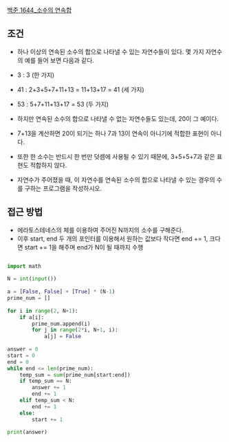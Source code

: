 

[백준 1644_소수의 연속합](https://www.acmicpc.net/problem/1644)



## 조건

- 하나 이상의 연속된 소수의 합으로 나타낼 수 있는 자연수들이 있다. 몇 가지 자연수의 예를 들어 보면 다음과 같다.

-   3 : 3 (한 가지)
-   41 : 2+3+5+7+11+13 = 11+13+17 = 41 (세 가지)
-   53 : 5+7+11+13+17 = 53 (두 가지)

- 하지만 연속된 소수의 합으로 나타낼 수 없는 자연수들도 있는데, 20이 그 예이다. 
- 7+13을 계산하면 20이 되기는 하나 7과 13이 연속이 아니기에 적합한 표현이 아니다. 
- 또한 한 소수는 반드시 한 번만 덧셈에 사용될 수 있기 때문에, 3+5+5+7과 같은 표현도 적합하지 않다.

- 자연수가 주어졌을 때, 이 자연수를 연속된 소수의 합으로 나타낼 수 있는 경우의 수를 구하는 프로그램을 작성하시오.




## 접근 방법

- 에라토스테네스의 체를 이용하여 주어진 N까지의 소수를 구해준다.
- 이후 start, end 두 개의 포인터를 이용해서 원하는 값보다 작다면 end += 1, 크다면 start += 1을 해주며 end가 N이 될 때까지 수행


```python

import math  
  
N = int(input())  
  
a = [False, False] + [True] * (N-1)  
prime_num = []  
  
for i in range(2, N+1):  
    if a[i]:  
        prime_num.append(i)  
        for j in range(2*i, N+1, i):  
            a[j] = False  
  
answer = 0  
start = 0  
end = 0  
while end <= len(prime_num):  
    temp_sum = sum(prime_num[start:end])  
    if temp_sum == N:  
        answer += 1  
        end += 1  
    elif temp_sum < N:  
        end += 1  
    else:  
        start += 1  
  
print(answer)
```